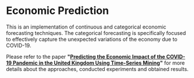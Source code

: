# Economic Prediction

This is an implementation of continuous and categorical economic forecasting techniques. The categorical forecasting is
 specifically focused to effectively capture the unexpected variations of the economy due to COVID-19.
 
 Please refer to the paper <strong>"[Predicting the Economic Impact of the COVID-19 Pandemic in the United Kingdom Using Time-Series Mining](https://www.mdpi.com/2227-7099/9/4/137)"</strong> for 
 more details about the approaches, conducted experiments and obtained results.
